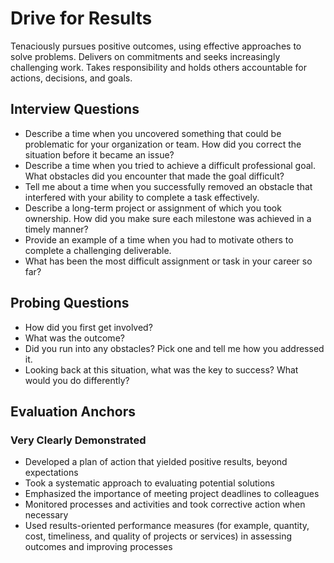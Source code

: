 

# Drive for Results

Tenaciously pursues positive outcomes, using effective approaches to solve problems. Delivers on commitments and seeks increasingly challenging work. Takes responsibility and holds others accountable for actions, decisions, and goals.

## Interview Questions

- Describe a time when you uncovered something that could be problematic for your organization or team. How did you correct the situation before it became an issue?
- Describe a time when you tried to achieve a difficult professional goal. What obstacles did you encounter that made the goal difficult?
- Tell me about a time when you successfully removed an obstacle that interfered with your ability to complete a task effectively.
- Describe a long-term project or assignment of which you took ownership. How did you make sure each milestone was achieved in a timely manner?
- Provide an example of a time when you had to motivate others to complete a challenging deliverable.
- What has been the most difficult assignment or task in your career so far?

## Probing Questions

- How did you first get involved?
- What was the outcome? 
- Did you run into any obstacles? Pick one and tell me how you addressed it.
- Looking back at this situation, what was the key to success? What would you do differently?

## Evaluation Anchors

### Very Clearly Demonstrated
- Developed a plan of action that yielded positive results, beyond expectations
- Took a systematic approach to evaluating potential solutions
- Emphasized the importance of meeting project deadlines to colleagues
- Monitored processes and activities and took corrective action when necessary
- Used results-oriented performance measures (for example, quantity, cost, timeliness, and quality of projects or services) in assessing outcomes and improving processes

